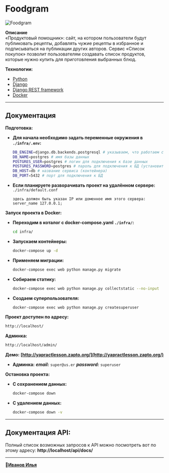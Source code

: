 # Foodgram

![Foodgram](https://github.com/bigfuto/foodgram-project-react/actions/workflows/foodgram.yml/badge.svg)


**Описание**  
«Продуктовый помощник»: сайт, на котором пользователи будут публиковать рецепты, добавлять чужие рецепты в избранное и подписываться на публикации других авторов. Сервис «Список покупок» позволит пользователям создавать список продуктов, которые нужно купить для приготовления выбранных блюд.

**Технологии:**  
- [Python](https://www.python.org/doc/) 
- [Django](https://docs.djangoproject.com/en/4.1/releases/)
- [Django REST framework](https://www.django-rest-framework.org/)
- [Docker](https://www.docker.com/)


---
## Документация  
**Подготовка:**  
- **Для начала необходимо задать переменные окружения в `./infra/.env`:**  
    ```bash
    DB_ENGINE=django.db.backends.postgresql # указываем, что работаем с postgresql
    DB_NAME=postgres # имя базы данных
    POSTGRES_USER=postgres # логин для подключения к базе данных
    POSTGRES_PASSWORD=postgres # пароль для подключения к БД (установите свой)
    DB_HOST=db # название сервиса (контейнера)
    DB_PORT=5432 # порт для подключения к БД
    ```
- **Если планируете разворачивать проект на удалённом сервере:**  
`./infra/default.conf`
    ```
    здесь должен быть указан IP или доменное имя этого сервера:
    server_name 127.0.0.1;
    ```  
**Запуск проекта в Docker:**
- **Переходим в коталог с docker-compose.yaml `./infra/`:**
    ```bash
    cd infra/
    ```  
- **Запускаем контейнеры:**  
    ```bash
    docker-compose up -d
    ```  
- **Применяем миграции:**  
    ```bash
    docker-compose exec web python manage.py migrate
    ```
- **Собираем статику:**  
    ```bash
    docker-compose exec web python manage.py collectstatic --no-input 
    ```
- **Создаем суперпользователя:**  
    ```bash
    docker-compose exec web python manage.py createsuperuser
    ```
**Проект доступен по адресу:**  
```bash
http://localhost/ 
```
**Админка:**  
```bash
http://localhost/admin/ 
```
**Демо:**
**[http://yapractlesson.zapto.org/](http://yapractlesson.zapto.org/)**

- **Админка:**
***email:*** `super@us.er`
***password:*** `superuser`

**Остановка проекта:**
- **С сохранением данных:**
    ```bash
    docker-compose down 
    ```
- **С удалением данных:**
    ```bash
    docker-compose down -v 
    ```


---
## Документация API:  

Полный список возможных запросов к API можно посмотреть вот по этому адресу: **http://localhost/api/docs/**

---

:railway_car:[**Иванов Илья**](https://github.com/bigfuto)  
